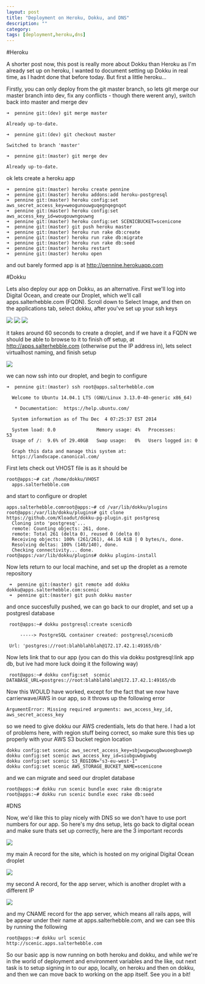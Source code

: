```yaml
---
layout: post
title: "Deployment on Heroku, Dokku, and DNS"
description: ""
category: 
tags: [deployment,heroku,dns]
---
```


#Heroku

A shorter post now, this post is really more about Dokku than Heroku as I'm already set up on heroku, I wanted to document setting up Dokku in real time, as I hadnt done that before today. But first a little heroku...

 Firstly, you can only deploy from the git master branch, so lets git merge our master branch into dev, fix any conflicts - though there werent any), switch back into master and merge dev

`➜  pennine git:(dev) git merge master`

`Already up-to-date.`

`➜  pennine git:(dev) git checkout master`

`Switched to branch 'master'`

`➜  pennine git:(master) git merge dev`

`Already up-to-date.`

ok lets create a heroku app

    ➜  pennine git:(master) heroku create pennine
    ➜  pennine git:(master) heroku addons:add heroku-postgresql
    ➜  pennine git:(master) heroku config:set aws_secret_access_key=weogunouwguqegnqegnqot
    ➜  pennine git:(master) heroku config:set aws_access_key_id=wougouwngouwng
    ➜  pennine git:(master) heroku config:set SCENICBUCKET=scenicone
    ➜  pennine git:(master) git push heroku master
    ➜  pennine git:(master) heroku run rake db:create
    ➜  pennine git:(master) heroku run rake db:migrate
    ➜  pennine git:(master) heroku run rake db:seed
    ➜  pennine git:(master) heroku restart
    ➜  pennine git:(master) heroku open

and out barely formed app is at http://pennine.herokuapp.com

#Dokku

Lets also deploy our app on Dokku, as an alternative. First we'll log into Digital Ocean, and create our Droplet, which we'll call apps.salterhebble.com (FQDN). Scroll down to Select Image, and then on the applications tab, select dokku, after you've set up your ssh keys

<img src="http://salterhebble.com/blogpics/do1.jpg">

<img src="http://salterhebble.com/blogpics/do2.jpg">

<img src="http://salterhebble.com/blogpics/do3.jpg">

it takes around 60 seconds to create a droplet, and if we have it a FQDN we should be able to browse to it to finish off setup, at http://apps.salterhebble.com (otherwise put the IP address in), lets select virtualhost naming, and finish setup

<img src="http://salterhebble.com/blogpics/do4.jpg">

we can now ssh into our droplet, and begin to configure


    ➜  pennine git:(master) ssh root@apps.salterhebble.com

      Welcome to Ubuntu 14.04.1 LTS (GNU/Linux 3.13.0-40-generic x86_64)

       * Documentation:  https://help.ubuntu.com/

      System information as of Thu Dec  4 07:25:37 EST 2014

      System load: 0.0               Memory usage: 4%   Processes:       53
      Usage of /:  9.6% of 29.40GB   Swap usage:   0%   Users logged in: 0

      Graph this data and manage this system at:
      https://landscape.canonical.com/

First lets check out VHOST file is as it should be

    root@apps:~# cat /home/dokku/VHOST
      apps.salterhebble.com
      
and start to configure or droplet

    apps.salterhebble.comroot@apps:~# cd /var/lib/dokku/plugins
    root@apps:/var/lib/dokku/plugins# git clone https://github.com/Kloadut/dokku-pg-plugin.git postgresq
      Cloning into 'postgresq'...
      remote: Counting objects: 261, done.
      remote: Total 261 (delta 0), reused 0 (delta 0)
      Receiving objects: 100% (261/261), 44.16 KiB | 0 bytes/s, done.
      Resolving deltas: 100% (140/140), done.
      Checking connectivity... done.
    root@apps:/var/lib/dokku/plugins# dokku plugins-install
    
 Now lets return to our local machine, and set up the droplet as a remote repository
 
     ➜  pennine git:(master) git remote add dokku dokku@apps.salterhebble.com:scenic
     ➜  pennine git:(master) git push dokku master 
    
 and once succesfully pushed, we can go back to our droplet, and set up a postgresl database
 
     root@apps:~# dokku postgresql:create scenicdb

         -----> PostgreSQL container created: postgresql/scenicdb 
      
     Url: 'postgres://root:blahblahblah@172.17.42.1:49165/db'
     
     
 Now lets link that to our app (you can do this via dokku postgresql:link app db, but ive had more luck doing it the following way)
 
     root@apps:~# dokku config:set  scenic DATABASE_URL=postgres://root:blahblahblah@172.17.42.1:49165/db
     

Now this WOULD have worked, except for the fact that we now have carrierwave/AWS in our app, so it throws up the following error

`ArgumentError: Missing required arguments: aws_access_key_id, aws_secret_access_key`

so we need to give dokku our AWS credentials, lets do that here. I had a lot of problems here, with region stuff being correct, so make sure this ties up properly with your AWS S3 bucket region location

    dokku config:set scenic aws_secret_access_key=sbjwugwougbwuoegbuwegb
    dokku config:set scenic aws_access_key_id=siubguwbguwbg
    dokku config:set scenic S3_REGION="s3-eu-west-1"
    dokku config:set scenic AWS_STORAGE_BUCKET_NAME=scenicone
    
and we can migrate and seed our droplet database

    root@apps:~# dokku run scenic bundle exec rake db:migrate
    root@apps:~# dokku run scenic bundle exec rake db:seed
    
#DNS
 
Now, we'd like this to play nicely with DNS so we don't have to use port numbers for our app. So here's my dns setup, lets go back to digital ocean and make sure thats set up correctly, here are the 3 important records

<img src="http://salterhebble.com/blogpics/dns101.jpg">

my main A record for the site, which is hosted on my original Digital Ocean droplet

<img src="http://salterhebble.com/blogpics/dns102.jpg">

my second A record, for the app server, which is another droplet with a different IP

<img src="http://salterhebble.com/blogpics/dns103.jpg">

and my CNAME record for the app server, which means all rails apps, will be appear under their name at apps.salterhebble.com, and we can see this by running the following

    root@apps:~# dokku url scenic
    http://scenic.apps.salterhebble.com
    
    
So our basic app is now running on both heroku and dokku, and while we're in the world of deployment and environment variables and the like, out next task is to setup signing in to our app, locally, on heroku and then on dokku, and then we can move back to working on the app itself. See you in a bit!
    
    







